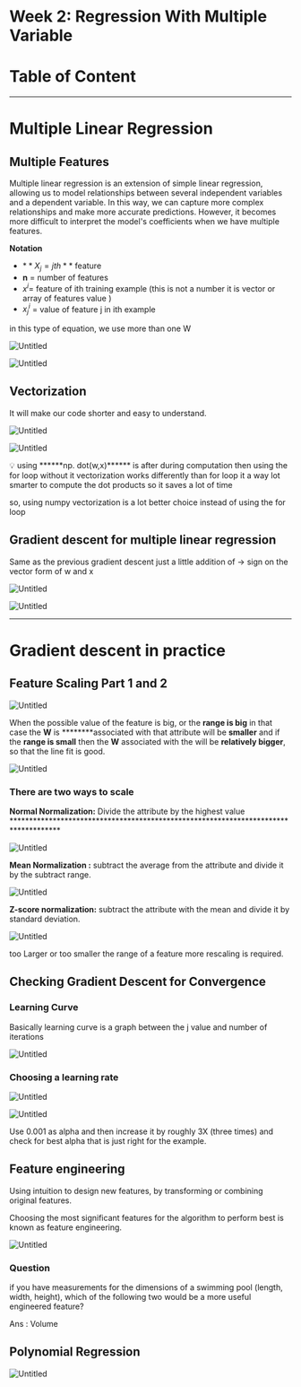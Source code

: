 # Week 2: Regression With Multiple Variable

# Table of Content

---

# Multiple Linear Regression

## Multiple Features

Multiple linear regression is an extension of simple linear regression, allowing us to model relationships between several independent variables and a dependent variable. In this way, we can capture more complex relationships and make more accurate predictions. However, it becomes more difficult to interpret the model's coefficients when we have multiple features.

******************Notation****************** 

- $**X_j =  jth**$  feature
- **n** = number of features
- $x^i =$  feature of ith training example (this is not a number it is vector or array of features value )
- $x^i_j$ = value of feature j in ith example

in this type of equation, we use more than one W 

![Untitled](Week%202%20Regression%20With%20Multiple%20Variable%20ceb0cbbab20b48c898f43a07d3da77ee/Untitled.png)

![Untitled](Week%202%20Regression%20With%20Multiple%20Variable%20ceb0cbbab20b48c898f43a07d3da77ee/Untitled%201.png)

## **Vectorization**

It will make our code shorter and easy to understand.

![Untitled](Week%202%20Regression%20With%20Multiple%20Variable%20ceb0cbbab20b48c898f43a07d3da77ee/Untitled%202.png)

![Untitled](Week%202%20Regression%20With%20Multiple%20Variable%20ceb0cbbab20b48c898f43a07d3da77ee/Untitled%203.png)

<aside>
💡 using ******np. dot(w,x)****** is after during computation then using the for loop without it vectorization works differently than for loop it a way lot smarter to compute the dot products so it saves a lot of time

</aside>

so, using numpy vectorization is a lot better choice instead of using the for loop

## **Gradient descent for multiple linear regression**

Same as the previous gradient descent just a little addition of → sign on the vector form of w and x

![Untitled](Week%202%20Regression%20With%20Multiple%20Variable%20ceb0cbbab20b48c898f43a07d3da77ee/Untitled%204.png)

![Untitled](Week%202%20Regression%20With%20Multiple%20Variable%20ceb0cbbab20b48c898f43a07d3da77ee/Untitled%205.png)

---

# ****Gradient descent in practice****

## Feature Scaling Part 1 and 2

![Untitled](Week%202%20Regression%20With%20Multiple%20Variable%20ceb0cbbab20b48c898f43a07d3da77ee/Untitled%206.png)

When the possible value of the feature is big, or the **range is big** in that case the ****W**** is ********associated with that attribute will be **smaller** and if the **range is small** then the ****W**** associated with the will be **relatively bigger**, so that the line fit is good. 

![Untitled](Week%202%20Regression%20With%20Multiple%20Variable%20ceb0cbbab20b48c898f43a07d3da77ee/Untitled%207.png)

### There are two ways to scale

******************************************Normal Normalization:****************************************** Divide the attribute by the highest value  ************************************************************************************

![Untitled](Week%202%20Regression%20With%20Multiple%20Variable%20ceb0cbbab20b48c898f43a07d3da77ee/Untitled%208.png)

******Mean Normalization :****** subtract the average from the attribute and divide it by the subtract range.

![Untitled](Week%202%20Regression%20With%20Multiple%20Variable%20ceb0cbbab20b48c898f43a07d3da77ee/Untitled%209.png)

********************************Z-score normalization:******************************** subtract the attribute with the mean and divide it by standard deviation. 

![Untitled](Week%202%20Regression%20With%20Multiple%20Variable%20ceb0cbbab20b48c898f43a07d3da77ee/Untitled%2010.png)

too Larger or too smaller the range of a feature more rescaling is required.

## Checking Gradient Descent for Convergence

### Learning Curve

Basically learning curve is a graph between the j value and number of iterations

![Untitled](Week%202%20Regression%20With%20Multiple%20Variable%20ceb0cbbab20b48c898f43a07d3da77ee/Untitled%2011.png)

### Choosing a learning rate

![Untitled](Week%202%20Regression%20With%20Multiple%20Variable%20ceb0cbbab20b48c898f43a07d3da77ee/Untitled%2012.png)

![Untitled](Week%202%20Regression%20With%20Multiple%20Variable%20ceb0cbbab20b48c898f43a07d3da77ee/Untitled%2013.png)

Use 0.001 as alpha and then increase it by roughly 3X (three times) and check for best alpha that is just right for the example.

## **Feature engineering**

Using intuition to design new features, by transforming or combining original features.

Choosing the most significant features for the algorithm to perform best is known as feature engineering.

![Untitled](Week%202%20Regression%20With%20Multiple%20Variable%20ceb0cbbab20b48c898f43a07d3da77ee/Untitled%2014.png)

### Question

if you have measurements for the dimensions of a swimming pool (length, width, height), which of the following two would be a more useful engineered feature?

Ans : Volume

## Polynomial Regression

![Untitled](Week%202%20Regression%20With%20Multiple%20Variable%20ceb0cbbab20b48c898f43a07d3da77ee/Untitled%2015.png)